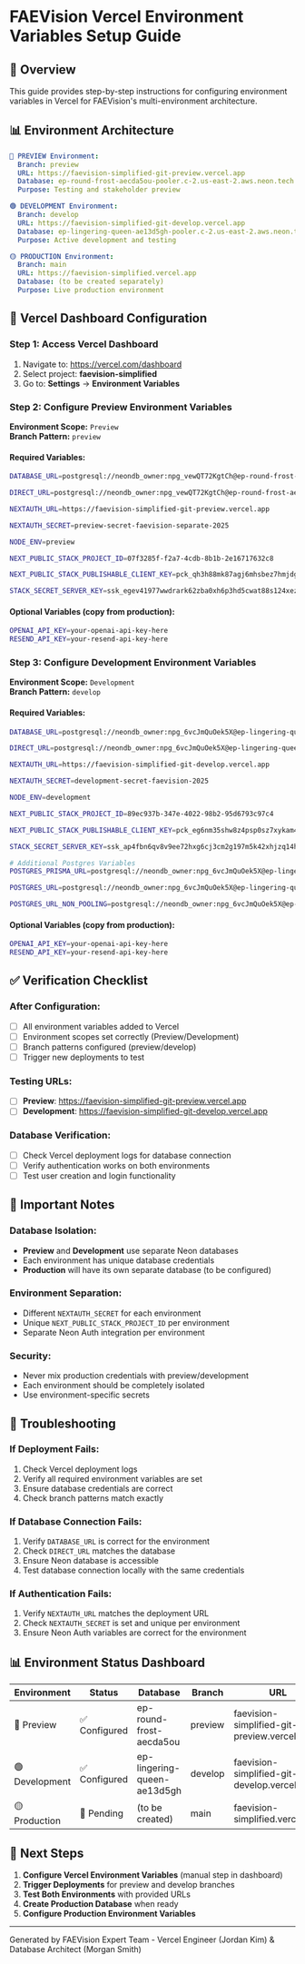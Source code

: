 # FAEVision Vercel Environment Variables Setup Guide

## 🎯 Overview

This guide provides step-by-step instructions for configuring environment variables in Vercel for FAEVision's multi-environment architecture.

## 📊 Environment Architecture

```yaml
🔵 PREVIEW Environment:
  Branch: preview
  URL: https://faevision-simplified-git-preview.vercel.app
  Database: ep-round-frost-aecda5ou-pooler.c-2.us-east-2.aws.neon.tech
  Purpose: Testing and stakeholder preview

🟢 DEVELOPMENT Environment:
  Branch: develop  
  URL: https://faevision-simplified-git-develop.vercel.app
  Database: ep-lingering-queen-ae13d5gh-pooler.c-2.us-east-2.aws.neon.tech
  Purpose: Active development and testing

🟡 PRODUCTION Environment:
  Branch: main
  URL: https://faevision-simplified.vercel.app
  Database: (to be created separately)
  Purpose: Live production environment
```

## 🔧 Vercel Dashboard Configuration

### Step 1: Access Vercel Dashboard
1. Navigate to: https://vercel.com/dashboard
2. Select project: **faevision-simplified**
3. Go to: **Settings** → **Environment Variables**

### Step 2: Configure Preview Environment Variables

**Environment Scope:** `Preview`  
**Branch Pattern:** `preview`

#### Required Variables:
```bash
DATABASE_URL=postgresql://neondb_owner:npg_vewQT72KgtCh@ep-round-frost-aecda5ou-pooler.c-2.us-east-2.aws.neon.tech/neondb?sslmode=require

DIRECT_URL=postgresql://neondb_owner:npg_vewQT72KgtCh@ep-round-frost-aecda5ou.c-2.us-east-2.aws.neon.tech/neondb?sslmode=require

NEXTAUTH_URL=https://faevision-simplified-git-preview.vercel.app

NEXTAUTH_SECRET=preview-secret-faevision-separate-2025

NODE_ENV=preview

NEXT_PUBLIC_STACK_PROJECT_ID=07f3285f-f2a7-4cdb-8b1b-2e16717632c8

NEXT_PUBLIC_STACK_PUBLISHABLE_CLIENT_KEY=pck_qh3h88mk87agj6mhsbez7hmjdg2a6bqjjpmf6e7t1hmrr

STACK_SECRET_SERVER_KEY=ssk_egev41977wwdrark62zba0xh6p3hd5cwat88s124xez0g
```

#### Optional Variables (copy from production):
```bash
OPENAI_API_KEY=your-openai-api-key-here
RESEND_API_KEY=your-resend-api-key-here
```

### Step 3: Configure Development Environment Variables

**Environment Scope:** `Development`  
**Branch Pattern:** `develop`

#### Required Variables:
```bash
DATABASE_URL=postgresql://neondb_owner:npg_6vcJmQuOek5X@ep-lingering-queen-ae13d5gh-pooler.c-2.us-east-2.aws.neon.tech/neondb?sslmode=require

DIRECT_URL=postgresql://neondb_owner:npg_6vcJmQuOek5X@ep-lingering-queen-ae13d5gh.c-2.us-east-2.aws.neon.tech/neondb?sslmode=require

NEXTAUTH_URL=https://faevision-simplified-git-develop.vercel.app

NEXTAUTH_SECRET=development-secret-faevision-2025

NODE_ENV=development

NEXT_PUBLIC_STACK_PROJECT_ID=89ec937b-347e-4022-98b2-95d6793c97c4

NEXT_PUBLIC_STACK_PUBLISHABLE_CLIENT_KEY=pck_eg6nm35shw8z4psp0sz7xykam4n6smcgybxqke7b33dj0

STACK_SECRET_SERVER_KEY=ssk_ap4fbn6qv8v9ee72hxg6cj3cm2g197m5k42xhjzq14hjg

# Additional Postgres Variables
POSTGRES_PRISMA_URL=postgresql://neondb_owner:npg_6vcJmQuOek5X@ep-lingering-queen-ae13d5gh-pooler.c-2.us-east-2.aws.neon.tech/neondb?connect_timeout=15&sslmode=require

POSTGRES_URL=postgresql://neondb_owner:npg_6vcJmQuOek5X@ep-lingering-queen-ae13d5gh-pooler.c-2.us-east-2.aws.neon.tech/neondb?sslmode=require

POSTGRES_URL_NON_POOLING=postgresql://neondb_owner:npg_6vcJmQuOek5X@ep-lingering-queen-ae13d5gh.c-2.us-east-2.aws.neon.tech/neondb?sslmode=require
```

#### Optional Variables (copy from production):
```bash
OPENAI_API_KEY=your-openai-api-key-here
RESEND_API_KEY=your-resend-api-key-here
```

## ✅ Verification Checklist

### After Configuration:
- [ ] All environment variables added to Vercel
- [ ] Environment scopes set correctly (Preview/Development)
- [ ] Branch patterns configured (preview/develop)
- [ ] Trigger new deployments to test

### Testing URLs:
- [ ] **Preview**: https://faevision-simplified-git-preview.vercel.app
- [ ] **Development**: https://faevision-simplified-git-develop.vercel.app

### Database Verification:
- [ ] Check Vercel deployment logs for database connection
- [ ] Verify authentication works on both environments
- [ ] Test user creation and login functionality

## 🚨 Important Notes

### Database Isolation:
- **Preview** and **Development** use separate Neon databases
- Each environment has unique database credentials
- **Production** will have its own separate database (to be configured)

### Environment Separation:
- Different `NEXTAUTH_SECRET` for each environment
- Unique `NEXT_PUBLIC_STACK_PROJECT_ID` per environment
- Separate Neon Auth integration per environment

### Security:
- Never mix production credentials with preview/development
- Each environment should be completely isolated
- Use environment-specific secrets

## 🔧 Troubleshooting

### If Deployment Fails:
1. Check Vercel deployment logs
2. Verify all required environment variables are set
3. Ensure database credentials are correct
4. Check branch patterns match exactly

### If Database Connection Fails:
1. Verify `DATABASE_URL` is correct for the environment
2. Check `DIRECT_URL` matches the database
3. Ensure Neon database is accessible
4. Test database connection locally with the same credentials

### If Authentication Fails:
1. Verify `NEXTAUTH_URL` matches the deployment URL
2. Check `NEXTAUTH_SECRET` is set and unique per environment
3. Ensure Neon Auth variables are correct for the environment

## 📊 Environment Status Dashboard

| Environment | Status | Database | Branch | URL |
|-------------|--------|----------|---------|-----|
| 🔵 Preview | ✅ Configured | ep-round-frost-aecda5ou | preview | faevision-simplified-git-preview.vercel.app |
| 🟢 Development | ✅ Configured | ep-lingering-queen-ae13d5gh | develop | faevision-simplified-git-develop.vercel.app |
| 🟡 Production | 🔄 Pending | (to be created) | main | faevision-simplified.vercel.app |

## 🎯 Next Steps

1. **Configure Vercel Environment Variables** (manual step in dashboard)
2. **Trigger Deployments** for preview and develop branches
3. **Test Both Environments** with provided URLs
4. **Create Production Database** when ready
5. **Configure Production Environment Variables**

---

Generated by FAEVision Expert Team - Vercel Engineer (Jordan Kim) & Database Architect (Morgan Smith)
